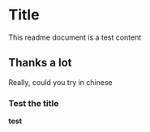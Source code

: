 # Title
This readme document is a test content

## Thanks a lot
Really, could you try in chinese

### Test the title
**test**
